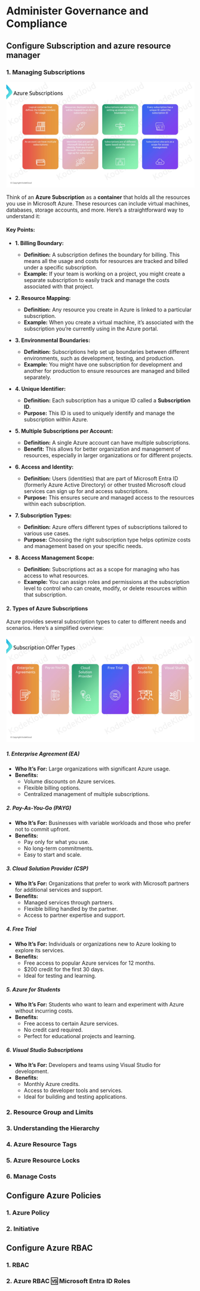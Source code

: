 # Administer Governance and Compliance

## Configure Subscription and azure resource manager

### 1. Managing Subscriptions

![alt text](images/azure-subs.png)

Think of an **Azure Subscription** as a **container** that holds all the resources you use in Microsoft Azure. These resources can include virtual machines, databases, storage accounts, and more. Here’s a straightforward way to understand it:

#### **Key Points:**

- **1. Billing Boundary:**

  - **Definition:** A subscription defines the boundary for billing. This means all the usage and costs for resources are tracked and billed under a specific subscription.
  - **Example:** If your team is working on a project, you might create a separate subscription to easily track and manage the costs associated with that project.

- **2. Resource Mapping:**

  - **Definition:** Any resource you create in Azure is linked to a particular subscription.
  - **Example:** When you create a virtual machine, it’s associated with the subscription you’re currently using in the Azure portal.

- **3. Environmental Boundaries:**

  - **Definition:** Subscriptions help set up boundaries between different environments, such as development, testing, and production.
  - **Example:** You might have one subscription for development and another for production to ensure resources are managed and billed separately.

- **4. Unique Identifier:**

  - **Definition:** Each subscription has a unique ID called a **Subscription ID**.
  - **Purpose:** This ID is used to uniquely identify and manage the subscription within Azure.

- **5. Multiple Subscriptions per Account:**

  - **Definition:** A single Azure account can have multiple subscriptions.
  - **Benefit:** This allows for better organization and management of resources, especially in larger organizations or for different projects.

- **6. Access and Identity:**

  - **Definition:** Users (identities) that are part of Microsoft Entra ID (formerly Azure Active Directory) or other trusted Microsoft cloud services can sign up for and access subscriptions.
  - **Purpose:** This ensures secure and managed access to the resources within each subscription.

- **7. Subscription Types:**

  - **Definition:** Azure offers different types of subscriptions tailored to various use cases.
  - **Purpose:** Choosing the right subscription type helps optimize costs and management based on your specific needs.

- **8. Access Management Scope:**
  - **Definition:** Subscriptions act as a scope for managing who has access to what resources.
  - **Example:** You can assign roles and permissions at the subscription level to control who can create, modify, or delete resources within that subscription.

#### **2. Types of Azure Subscriptions**

Azure provides several subscription types to cater to different needs and scenarios. Here’s a simplified overview:

![alt text](images/azure-subs-types.png)

##### **1. Enterprise Agreement (EA)**

- **Who It’s For:** Large organizations with significant Azure usage.
- **Benefits:**
  - Volume discounts on Azure services.
  - Flexible billing options.
  - Centralized management of multiple subscriptions.

##### **2. Pay-As-You-Go (PAYG)**

- **Who It’s For:** Businesses with variable workloads and those who prefer not to commit upfront.
- **Benefits:**
  - Pay only for what you use.
  - No long-term commitments.
  - Easy to start and scale.

##### **3. Cloud Solution Provider (CSP)**

- **Who It’s For:** Organizations that prefer to work with Microsoft partners for additional services and support.
- **Benefits:**
  - Managed services through partners.
  - Flexible billing handled by the partner.
  - Access to partner expertise and support.

##### **4. Free Trial**

- **Who It’s For:** Individuals or organizations new to Azure looking to explore its services.
- **Benefits:**
  - Free access to popular Azure services for 12 months.
  - \$200 credit for the first 30 days.
  - Ideal for testing and learning.

##### **5. Azure for Students**

- **Who It’s For:** Students who want to learn and experiment with Azure without incurring costs.
- **Benefits:**
  - Free access to certain Azure services.
  - No credit card required.
  - Perfect for educational projects and learning.

##### **6. Visual Studio Subscriptions**

- **Who It’s For:** Developers and teams using Visual Studio for development.
- **Benefits:**
  - Monthly Azure credits.
  - Access to developer tools and services.
  - Ideal for building and testing applications.

### 2. Resource Group and Limits

### 3. Understanding the Hierarchy

### 4. Azure Resource Tags

### 5. Azure Resource Locks

### 6. Manage Costs

## Configure Azure Policies

### 1. Azure Policy

### 2. Initiative

## Configure Azure RBAC

### 1. RBAC

### 2. Azure RBAC 🆚 Microsoft Entra ID Roles
